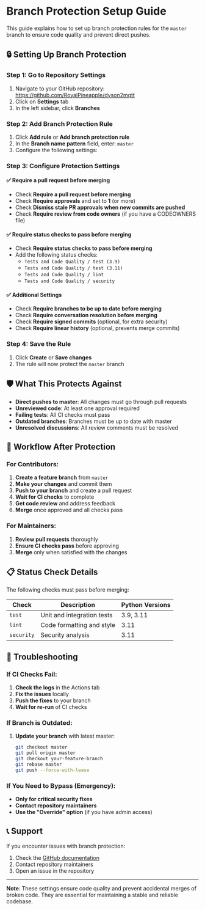 # Branch Protection Setup Guide

This guide explains how to set up branch protection rules for the `master` branch to ensure code quality and prevent direct pushes.

## 🔒 Setting Up Branch Protection

### Step 1: Go to Repository Settings
1. Navigate to your GitHub repository: https://github.com/RoyalPineapple/dyson2mqtt
2. Click on **Settings** tab
3. In the left sidebar, click **Branches**

### Step 2: Add Branch Protection Rule
1. Click **Add rule** or **Add branch protection rule**
2. In the **Branch name pattern** field, enter: `master`
3. Configure the following settings:

### Step 3: Configure Protection Settings

#### ✅ **Require a pull request before merging**
- Check **Require a pull request before merging**
- Check **Require approvals** and set to **1** (or more)
- Check **Dismiss stale PR approvals when new commits are pushed**
- Check **Require review from code owners** (if you have a CODEOWNERS file)

#### ✅ **Require status checks to pass before merging**
- Check **Require status checks to pass before merging**
- Add the following status checks:
  - `Tests and Code Quality / test (3.9)`
  - `Tests and Code Quality / test (3.11)`
  - `Tests and Code Quality / lint`
  - `Tests and Code Quality / security`

#### ✅ **Additional Settings**
- Check **Require branches to be up to date before merging**
- Check **Require conversation resolution before merging**
- Check **Require signed commits** (optional, for extra security)
- Check **Require linear history** (optional, prevents merge commits)

### Step 4: Save the Rule
1. Click **Create** or **Save changes**
2. The rule will now protect the `master` branch

## 🛡️ What This Protects Against

- **Direct pushes to master**: All changes must go through pull requests
- **Unreviewed code**: At least one approval required
- **Failing tests**: All CI checks must pass
- **Outdated branches**: Branches must be up to date with master
- **Unresolved discussions**: All review comments must be resolved

## 🔄 Workflow After Protection

### For Contributors:
1. **Create a feature branch** from `master`
2. **Make your changes** and commit them
3. **Push to your branch** and create a pull request
4. **Wait for CI checks** to complete
5. **Get code review** and address feedback
6. **Merge** once approved and all checks pass

### For Maintainers:
1. **Review pull requests** thoroughly
2. **Ensure CI checks pass** before approving
3. **Merge** only when satisfied with the changes

## 📋 Status Check Details

The following checks must pass before merging:

| Check | Description | Python Versions |
|-------|-------------|-----------------|
| `test` | Unit and integration tests | 3.9, 3.11 |
| `lint` | Code formatting and style | 3.11 |
| `security` | Security analysis | 3.11 |

## 🚨 Troubleshooting

### If CI Checks Fail:
1. **Check the logs** in the Actions tab
2. **Fix the issues** locally
3. **Push the fixes** to your branch
4. **Wait for re-run** of CI checks

### If Branch is Outdated:
1. **Update your branch** with latest master:
   ```bash
   git checkout master
   git pull origin master
   git checkout your-feature-branch
   git rebase master
   git push --force-with-lease
   ```

### If You Need to Bypass (Emergency):
- **Only for critical security fixes**
- **Contact repository maintainers**
- **Use the "Override" option** (if you have admin access)

## 📞 Support

If you encounter issues with branch protection:
1. Check the [GitHub documentation](https://docs.github.com/en/repositories/configuring-branches-and-merges-in-your-repository/defining-the-mergeability-of-pull-requests/about-protected-branches)
2. Contact repository maintainers
3. Open an issue in the repository

---

**Note**: These settings ensure code quality and prevent accidental merges of broken code. They are essential for maintaining a stable and reliable codebase.
